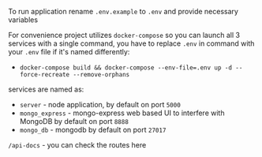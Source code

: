 To run application rename `.env.example` to `.env` and provide necessary variables

For convenience project utilizes `docker-compose` so you can launch all 3 services with a single command, you have to replace `.env` in command with your `.env` file if it's named differently:

-   `docker-compose build && docker-compose --env-file=.env up -d --force-recreate --remove-orphans`

services are named as:

-   `server` - node application, by default on port `5000`
-   `mongo_express` - mongo-express web based UI to interfere with MongoDB by default on port `8888`
-   `mongo_db` - mongodb by default on port `27017`

`/api-docs` - you can check the routes here
